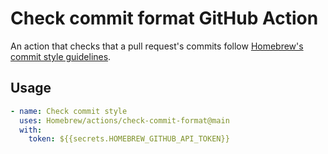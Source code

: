 # Check commit format GitHub Action

An action that checks that a pull request's commits follow [Homebrew's commit style guidelines](https://docs.brew.sh/Formula-Cookbook#commit).

## Usage

```yaml
- name: Check commit style
  uses: Homebrew/actions/check-commit-format@main
  with:
    token: ${{secrets.HOMEBREW_GITHUB_API_TOKEN}}
```
